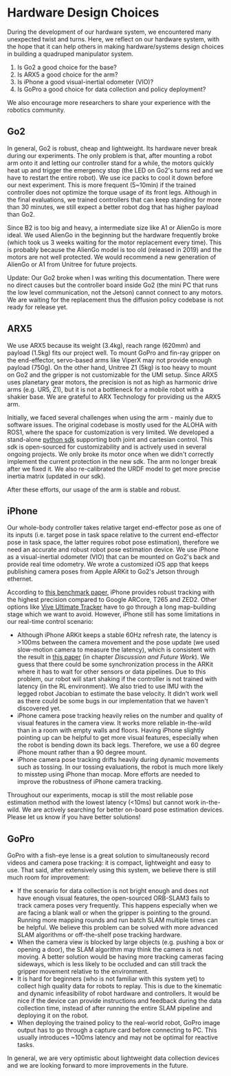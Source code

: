 # Hardware Design Choices

During the development of our hardware system, we encountered many unexpected twist and turns. 
Here, we reflect on our hardware system, with the hope that it can help others in making hardware/systems design choices in building a quadruped manipulator system.

1. Is Go2 a good choice for the base?
2. Is ARX5 a good choice for the arm? 
3. Is iPhone a good visual-inertial odometer (VIO)?
4. Is GoPro a good choice for data collection and policy deployment?

We also encourage more researchers to share your experience with the robotics community.

## Go2

In general, Go2 is robust, cheap and lightweight. Its hardware never break during our experiments. The only problem is that, after mounting a robot arm onto it and letting our controller stand for a while, the motors quickly heat up and trigger the emergency stop (the LED on Go2's turns red and we have to restart the entire robot). We use ice packs to cool it down before our next experiment. This is more frequent (5~10min) if the trained controller does not optimize the torque usage of its front legs. Although in the final evaluations, we trained controllers that can keep standing for more than 30 minutes, we still expect a better robot dog that has higher payload than Go2.

Since B2 is too big and heavy, a intermediate size like A1 or AlienGo is more ideal. We used AlienGo in the beginning but the hardware frequently broke (which took us 3 weeks waiting for the motor replacement every time). This is probably because the AlienGo model is too old (released in 2019) and the motors are not well protected. We would recommend a new generation of AlienGo or A1 from Unitree for future projects.

Update: Our Go2 broke when I was writing this documentation. There were no direct causes but the controller board inside Go2 (the mini PC that runs the low level communication, not the Jetson) cannot connect to any motors. We are waiting for the replacement thus the diffusion policy codebase is not ready for release yet.

## ARX5

We use ARX5 because its weight (3.4kg), reach range (620mm) and payload (1.5kg) fits our project well. To mount GoPro and fin-ray gripper on the end-effector, servo-based arms like ViperX may not provide enough payload (750g). On the other hand, Unitree Z1 (5kg) is too heavy to mount on Go2 and the gripper is not customizable for the UMI setup. Since ARX5 uses planetary gear motors, the precision is not as high as harmonic drive arms (e.g. UR5, Z1), but it is not a bottleneck for a mobile robot with a shakier base. We are grateful to ARX Technology for providing us the ARX5 arm.

Initially, we faced several challenges when using the arm - mainly due to software issues.
The original codebase is mostly used for the ALOHA with ROS1, where the space for customization is very limited. 
We developed a stand-alone [python sdk](https://github.com/yihuai-gao/arx5-sdk) supporting both joint and cartesian control. This sdk is open-sourced for customizability and is actively used in several ongoing projects. We only broke its motor once when we didn't correctly implement the current protection in the new sdk. The arm no longer break after we fixed it. 
We also re-calibrated the URDF model to get more precise inertia matrix (updated in our sdk). 

After these efforts, our usage of the arm is stable and robust. 

## iPhone

Our whole-body controller takes relative target end-effector pose as one of its inputs (i.e. target pose in task space relative to the current end-effector pose in task space, the latter requires robot pose estimation), therefore we need an accurate and robust robot pose estimation device. We use iPhone as a visual-inertial odometer (VIO) that can be mounted on Go2's back and provide real time odometry. We wrote a customized iOS app that keeps publishing camera poses from Apple ARKit to Go2's Jetson through ethernet. 

According to [this benchmark paper](https://www.ncbi.nlm.nih.gov/pmc/articles/PMC9785098/), iPhone provides robust tracking with the highest precision compared to Google ARCore, T265 and ZED2. Other options like [Vive Ultimate Tracker](https://www.vive.com/us/accessory/vive-ultimate-tracker/?wpsrc=Google%20AdWords&wpcid=21059541807&wpsnetn=x&wpkwn=&wpkmatch=&wpcrid=&wpscid=&wpkwid=&gad_source=1&gclid=CjwKCAjwy8i0BhAkEiwAdFaeGG06XJOZhQe5zNWUXiTxXNXLKZ6zyuDfabP8k9ZB4BGyIQo4RcVU1xoCqQUQAvD_BwE) have to go through a long map-building stage which we want to avoid. However, iPhone still has some limitations in our real-time control scenario:

- Although iPhone ARKit keeps a stable 60Hz refresh rate, the latency is >100ms between the camera movement and the pose update (we used slow-motion camera to measure the latency), which is consistent with the result in [this paper](https://dl.acm.org/doi/pdf/10.1145/3489849.3489878) (in chapter *Discussion and Future Work*). We guess that there could be some synchronization process in the ARKit where it has to wait for other sensors or data pipelines. Due to this problem, our robot will start shaking if the controller is not trained with latency (in the RL environment). We also tried to use IMU with the legged robot Jacobian to estimate the base velocity. It didn't work well as there could be some bugs in our implementation that we haven't discovered yet.
- iPhone camera pose tracking heavily relies on the number and quality of visual features in the camera view. It works more reliable in-the-wild than in a room with empty walls and floors. Having iPhone slightly pointing up can be helpful to get more visual features, especially when the robot is bending down its back legs. Therefore, we use a 60 degree iPhone mount rather than a 90 degree mount. 
- iPhone camera pose tracking drifts heavily during dynamic movements such as tossing. In our tossing evaluations, the robot is much more likely to misstep using iPhone than mocap. More efforts are needed to improve the robustness of iPhone camera tracking.

Throughout our experiments, mocap is still the most reliable pose estimation method with the lowest latency (<10ms) but cannot work in-the-wild. We are actively searching for better on-board pose estimation devices. Please let us know if you have better solutions!

## GoPro

GoPro with a fish-eye lense is a great solution to simultaneously record videos and camera pose tracking: it is compact, lightweight and easy to use. That said, after extensively using this system, we believe there is still much room for improvement:

- If the scenario for data collection is not bright enough and does not have enough visual features, the open-sourced ORB-SLAM3 fails to track camera poses very frequently. This happens especially when we are facing a blank wall or when the gripper is pointing to the ground. Running more mapping rounds and run batch SLAM multiple times can be helpful. We believe this problem can be solved with more advanced SLAM algorithms or off-the-shelf pose tracking hardware.
- When the camera view is blocked by large objects (e.g. pushing a box or opening a door), the SLAM algorithm may think the camera is not moving. A better solution would be having more tracking cameras facing sideways, which is less likely to be occluded and can still track the gripper movement relative to the environment.
- It is hard for beginners (who is not familiar with this system yet) to collect high quality data for robots to replay. This is due to the kinematic and dynamic infeasibility of robot hardware and controllers. It would be nice if the device can provide instructions and feedback during the data collection time, instead of after running the entire SLAM pipeline and deploying it on the robot.
- When deploying the trained policy to the real-world robot, GoPro image output has to go through a capture card before connecting to PC. This usually introduces ~100ms latency and may not be optimal for reactive tasks.

In general, we are very optimistic about lightweight data collection devices and we are looking forward to more improvements in the future.

